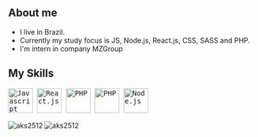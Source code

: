 ## About me

 - I live in Brazil.</li>
 - Currently my study focus is JS, Node.js, React.js, CSS, SASS and PHP.</li>
 - I'm intern in company MZGroup</li>

## My Skills
<p>
  <kbd>
    <kbd><img class="img-icons" alt="Javascript" width="50" height="50" src="https://usefulangle.com/img/thumb/javascript.png"></kbd>
    <kbd><img class="img-icons" alt="React.js" width="50" height="50" src="https://react-cn.github.io/react/img/logo.svg"></kbd>
    <kbd><img class="img-icons" alt="PHP" width="50" height="50" src="https://assets.clever-cloud.com/logos/php.svg"></kbd>
    <kbd><img class="img-icons" alt="PHP" width="50" height="50" src="https://mestresdaweb.com.br/wp-content/uploads/2020/05/600px-HTML5_Badge.svg.png"></kbd>
    <kbd><img class="img-icons" alt="Node.js" width="50" height="50" src="http://arminfoway.com/wp-content/uploads/2020/11/web-3.png"></kbd><br>
  </kbd>
</p>
<img align="center" src="https://github-readme-stats.vercel.app/api?username=aks2512&show_icons=true&theme=dark&locale=en" alt="aks2512" />
 <img align="left" src="https://github-readme-stats.vercel.app/api/top-langs?username=aks2512&show_icons=true&theme=dark&locale=en&layout=compact" alt="aks2512" />
